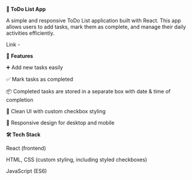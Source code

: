 **📝 ToDo List App**

A simple and responsive ToDo List application built with React.
This app allows users to add tasks, mark them as complete, and manage their daily activities efficiently.

Link - 

🚀 **Features**

➕ Add new tasks easily

✅ Mark tasks as completed

📦 Completed tasks are stored in a separate box with date & time of completion

🎨 Clean UI with custom checkbox styling

📱 Responsive design for desktop and mobile

**🛠️ Tech Stack**

React (frontend)

HTML, CSS (custom styling, including styled checkboxes)

JavaScript (ES6)
